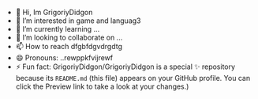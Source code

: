 - 👋 Hi, Im GrigoriyDidgon
- 👀 I’m interested in game and languag3
- 🌱 I’m currently learning ...
- 💞️ I’m looking to collaborate on ...
- 📫 How to reach dfgbfdgvdrgdtg
- 😄 Pronouns: ..rewppkfvijrewf
- ⚡ Fun fact:
GrigoriyDidgon/GrigoriyDidgon is a special ✨ repository because its `README.md` (this file) appears on your GitHub profile.
You can click the Preview link to take a look at your changes.)
